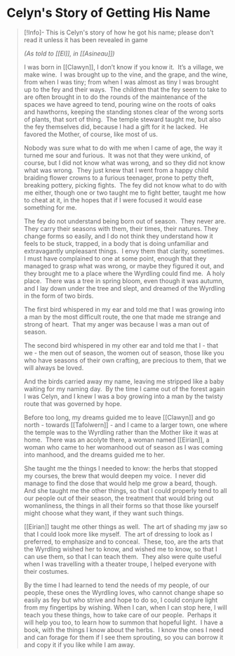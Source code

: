 # Celyn's Story of Getting His Name

>[!Info]- This is Celyn's story of how he got his name; please don't read it unless it has been revealed in game
>
>  *(As told to [[El]], in [[Asineau]])*
>  
>  I was born in [[Clawyn]], I don’t know if you know it.  It’s a village, we make wine.  I was brought up to the vine, and the grape, and the wine, from when I was tiny; from when I was almost as tiny I was brought up to the fey and their ways.  The children that the fey seem to take to are often brought in to do the rounds of the maintenance of the spaces we have agreed to tend, pouring wine on the roots of oaks and hawthorns, keeping the standing stones clear of the wrong sorts of plants, that sort of thing.  The temple steward taught me, but also the fey themselves did, because I had a gift for it he lacked.  He favored the Mother, of course, like most of us.  
>
>  Nobody was sure what to do with me when I came of age, the way it turned me sour and furious.  It was not that they were unkind, of course, but I did not know what was wrong, and so they did not know what was wrong.  They just knew that I went from a happy child braiding flower crowns to a furious teenager, prone to petty theft, breaking pottery, picking fights.  The fey did not know what to do with me either, though one or two taught me to fight better, taught me how to cheat at it, in the hopes that if I were focused it would ease something for me.  
> 
> The fey do not understand being born out of season.  They never are.  They carry their seasons with them, their times, their natures. They change forms so easily, and I do not think they understand how it feels to be stuck, trapped, in a body that is doing unfamiliar and extravagantly unpleasant things.  I envy them that clarity, sometimes.  I must have complained to one at some point, enough that they managed to grasp what was wrong, or maybe they figured it out, and they brought me to a place where the Wyrdling could find me.  A holy place.  There was a tree in spring bloom, even though it was autumn, and I lay down under the tree and slept, and dreamed of the Wyrdling in the form of two birds.  
> 
> The first bird whispered in my ear and told me that I was growing into a man by the most difficult route, the one that made me strange and strong of heart.  That my anger was because I was a man out of season.  
> 
> The second bird whispered in my other ear and told me that I - that we - the men out of season, the women out of season, those like you who have seasons of their own crafting, are precious to them, that we will always be loved.  
> 
> And the birds carried away my name, leaving me stripped like a baby waiting for my naming day.  By the time I came out of the forest again I was Celyn, and I knew I was a boy growing into a man by the twisty route that was governed by hope.  
> 
> Before too long, my dreams guided me to leave [[Clawyn]] and go north - towards [[Tafolwern]] - and I came to a larger town, one where the temple was to the Wyrdling rather than the Mother like it was at home.  There was an acolyte there, a woman named [[Eirian]], a woman who came to her womanhood out of season as I was coming into manhood, and the dreams guided me to her.  
> 
> She taught me the things I needed to know: the herbs that stopped my courses, the brew that would deepen my voice.  I never did manage to find the dose that would help me grow a beard, though.  And she taught me the other things, so that I could properly tend to all our people out of their season, the treatment that would bring out womanliness, the things in all their forms so that those like yourself might choose what they want, if they want such things.  
> 
> [[Eirian]] taught me other things as well.  The art of shading my jaw so that I could look more like myself.  The art of dressing to look as I preferred, to emphasize and to conceal.  These, too, are the arts that the Wyrdling wished her to know, and wished me to know, so that I can use them, so that I can teach them.  They also were quite useful when I was travelling with a theater troupe, I helped everyone with their costumes.  
> 
> By the time I had learned to tend the needs of my people, of our people, these ones the Wyrdling loves, who cannot change shape so easily as fey but who strive and hope to do so, I could conjure light from my fingertips by wishing. When I can, when I can stop here, I will teach you these things, how to take care of our people.  Perhaps it will help you too, to learn how to summon that hopeful light.  I have a book, with the things I know about the herbs.  I know the ones I need and can forage for them if I see them sprouting, so you can borrow it and copy it if you like while I am away.